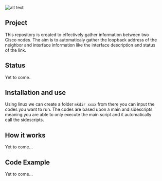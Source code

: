 ![alt text](https://imgur.com/LxImKqy.png)

## Project
This repository is created to effectively gather information between two Cisco nodes. The aim is to automaticaly gather the loopback address of the neighbor and interface information like the interface description and status of the link. 

## Status 
Yet to come.. 

## Installation and use
Using linux we can create a folder ```mkdir xxxx``` from there you can input the codes you want to run. The codes are based upon a main and sidescripts meaning you are able to only execute the main script and it automatically call the sidescripts. 

## How it works
Yet to come... 

## Code Example
Yet to come...
